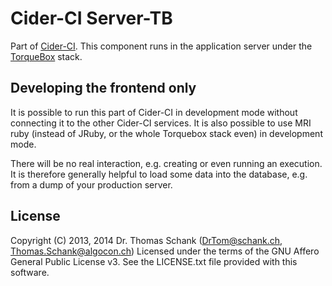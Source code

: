 Cider-CI Server-TB
==================

Part of [Cider-CI](https://github.com/DrTom/cider-ci). 
This component runs in the application server under the 
[TorqueBox](http://torquebox.org/) stack.


## Developing the frontend only

It is possible to run this part of Cider-CI in development mode without
connecting it to the other Cider-CI services. It is also possible to use MRI
ruby (instead of JRuby, or the whole Torquebox stack even) in development mode. 

There will be no real interaction, e.g. creating or even running an execution.
It is therefore generally helpful to load some data into the database, e.g.
from a dump of your production server. 


## License

Copyright (C) 2013, 2014 Dr. Thomas Schank  (DrTom@schank.ch, Thomas.Schank@algocon.ch)
Licensed under the terms of the GNU Affero General Public License v3.
See the LICENSE.txt file provided with this software.

